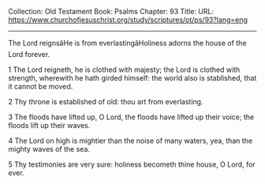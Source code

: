 Collection: Old Testament
Book: Psalms
Chapter: 93
Title: 
URL: https://www.churchofjesuschrist.org/study/scriptures/ot/ps/93?lang=eng

---

The Lord reignsâHe is from everlastingâHoliness adorns the house of the Lord forever.

1 The Lord reigneth, he is clothed with majesty; the Lord is clothed with strength, wherewith he hath girded himself: the world also is stablished, that it cannot be moved.

2 Thy throne is established of old: thou art from everlasting.

3 The floods have lifted up, O Lord, the floods have lifted up their voice; the floods lift up their waves.

4 The Lord on high is mightier than the noise of many waters, yea, than the mighty waves of the sea.

5 Thy testimonies are very sure: holiness becometh thine house, O Lord, for ever.
